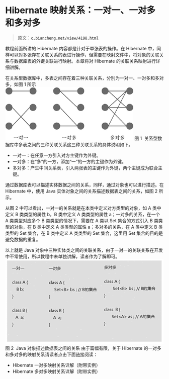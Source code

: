 # Hibernate 映射关系：一对一、一对多和多对多

> 原文：[`c.biancheng.net/view/4198.html`](http://c.biancheng.net/view/4198.html)

教程前面所讲的 Hibernate 内容都是针对于单张表的操作。在 Hibernate 中，同样可以对多张存在关联关系的表进行操作，但需要在映射文件中，将对象的关联关系与数据库表的外键关联进行映射。本章将对 Hibernate 的关联关系映射进行详细讲解。

在关系型数据库中，多表之间存在着三种关联关系，分别为一对一、一对多和多对多，如图 1 所示
![关系型数据库中多表之间的三种关联关系](img/8ae52a3ef214e01b437258934572174a.png)
图 1  关系型数据库中多表之间的三种关联关系这三种关联关系的具体说明如下。

*   一对一：在任意一方引入对方主键作为外键。
*   一对多：在“多”的一方，添加“一”的一方的主键作为外键。
*   多对多：产生中间关系表，引入两张表的主键作为外键，两个主键成为联合主键。

通过数据库表可以描述实体数据之间的关系，同样，通过对象也可以进行描述。在 Hibernate 中，使用 Java 实体对象之间的关系描述数据表之间的关系，如图 2 所示。

从图 2 中可以看出，一对一的关系就是在本类中定义对方类型的对象，如 A 类中定义 B 类类型的属性 b，B 类中定义 A 类类型的属性 a；一对多的关系，在一个 A 类类型对应多个 B 类类型的情况下，需要在 A 类以 Set 集合的方式引入 B 类类型的对象，在 B 类中定义 A 类类型的属性 a；多对多的关系，在 A 类中定义 B 类类型的 Set 集合，在 B 类中定义 A 类类型的 Set 集合，这里用 Set 集合的目的是避免数据的重复。

以上就是 Java 对象中三种实体类之间的关联关系，由于一对一的关联关系在开发中不常使用，所以教程中未单独讲解，读者作为了解即可。![Java 对象描述数据表之间的关系](img/ead536a1a508a1a36a44477aa5112552.png)
图 2  Java 对象描述数据表之间的关系
由于篇幅有限，关于 Hibernate 的一对多和多对多的映射关系请读者点击下面链接阅读：

*   Hibernate 一对多映射关系详解（附带实例）
*   Hibernate 多对多映射关系详解（附带实例）